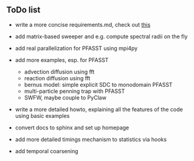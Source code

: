 ToDo list
---------
   
* write a more concise requirements.md, check out [this](https://pip.pypa.io/en/latest/reference/pip_freeze.html)

* add matrix-based sweeper and e.g. compute spectral radii on the fly

* add real parallelization for PFASST using mpi4py

* add more examples, esp. for PFASST
    - advection diffusion using fft
    - reaction diffusion using fft
    - bernus model: simple explicit SDC to monodomain PFASST
    - multi-particle penning trap with PFASST
    - SWFW, maybe couple to PyClaw

* write a more detailed howto, explaining all the features of the code using basic examples

* convert docs to sphinx and set up homepage

* add more detailed timings mechanism to statistics via hooks

* add temporal coarsening
